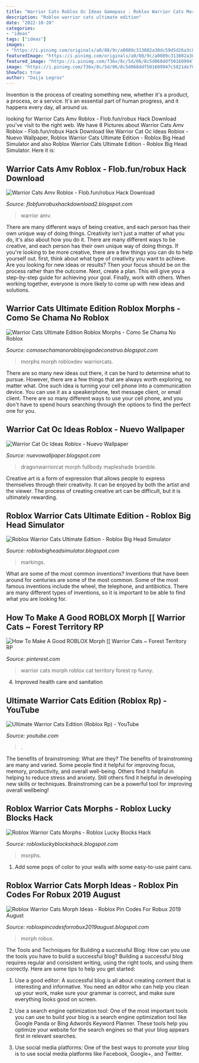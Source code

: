 ```yaml
---
title: "Warrior Cats Roblox Oc Ideas Gamepass : Roblox Warrior Cats Morph Ideas"
description: "Roblox warrior cats ultimate edition"
date: "2022-10-20"
categories:
- "ideas"
tags: ["ideas"]
images:
- "https://i.pinimg.com/originals/a0/08/9c/a0089c313082a38dc59d5d26a3c8794e.png"
featuredImage: "https://i.pinimg.com/originals/a0/08/9c/a0089c313082a38dc59d5d26a3c8794e.png"
featured_image: "https://i.pinimg.com/736x/8c/5d/06/8c5d068ddf501609947c5821de702cf5.jpg"
image: "https://i.pinimg.com/736x/8c/5d/06/8c5d068ddf501609947c5821de702cf5.jpg"
ShowToc: true
author: "Daija Legros"
---
```



Invention is the process of creating something new, whether it's a product, a process, or a service. It's an essential part of human progress, and it happens every day, all around us.

	

		
looking for Warrior Cats Amv Roblox - Flob.fun/robux Hack Download you've visit to the right web. We have 8 Pictures about Warrior Cats Amv Roblox - Flob.fun/robux Hack Download like Warrior Cat Oc Ideas Roblox - Nuevo Wallpaper, Roblox Warrior Cats Ultimate Edition - Roblox Big Head Simulator and also Roblox Warrior Cats Ultimate Edition - Roblox Big Head Simulator. Here it is:
		
    
## Warrior Cats Amv Roblox - Flob.fun/robux Hack Download

<img loading=lazy src="https://i.ytimg.com/vi/DK3cGUULoXI/hqdefault.jpg" onerror="this.onerror=null;this.src='https://tse3.mm.bing.net/th?id=OIP.kD5QbzlJvDsGwaOOzj80MgHaFj&amp;pid=15.1';" alt="Warrior Cats Amv Roblox - Flob.fun/robux Hack Download">

_Source: flobfunrobuxhackdownload2.blogspot.com_

>warrior amv. 

	

There are many different ways of being creative, and each person has their own unique way of doing things.
Creativity isn't just a matter of what you do, it's also about how you do it. There are many different ways to be creative, and each person has their own unique way of doing things. If you're looking to be more creative, there are a few things you can do to help yourself out. first, think about what type of creativity you want to achieve. Are you looking for new ideas or results? Then your focus should be on the process rather than the outcome. Next, create a plan. This will give you a step-by-step guide for achieving your goal. Finally, work with others. When working together, everyone is more likely to come up with new ideas and solutions.

    
## Warrior Cats Ultimate Edition Roblox Morphs - Como Se Chama No Roblox

<img loading=lazy src="https://i.ytimg.com/vi/uisD4HfBORs/hqdefault.jpg" onerror="this.onerror=null;this.src='https://tse1.mm.bing.net/th?id=OIP.AE0qGHXUCBLJBbjgs-e4uQHaFj&amp;pid=15.1';" alt="Warrior Cats Ultimate Edition Roblox Morphs - Como Se Chama No Roblox">

_Source: comosechamanorobloxjogodeconstruo.blogspot.com_

>morphs morph robloxdev warriorcats. 

	

There are so many new ideas out there, it can be hard to determine what to pursue. However, there are a few things that are always worth exploring, no matter what. One such idea is turning your cell phone into a communication device. You can use it as a speakerphone, text message client, or email client. There are so many different ways to use your cell phone, and you don't have to spend hours searching through the options to find the perfect one for you.

    
## Warrior Cat Oc Ideas Roblox - Nuevo Wallpaper

<img loading=lazy src="https://i.pinimg.com/originals/a0/08/9c/a0089c313082a38dc59d5d26a3c8794e.png" onerror="this.onerror=null;this.src='https://tse1.mm.bing.net/th?id=OIP.XBx_fJH63lXWETAHfoGElAHaGL&amp;pid=15.1';" alt="Warrior Cat Oc Ideas Roblox - Nuevo Wallpaper">

_Source: nuevowallpaper.blogspot.com_

>dragonwarriorcat morph fullbody mapleshade bramble. 

	

Creative art is a form of expression that allows people to express themselves through their creativity. It can be enjoyed by both the artist and the viewer. The process of creating creative art can be difficult, but it is ultimately rewarding.

    
## Roblox Warrior Cats Ultimate Edition - Roblox Big Head Simulator

<img loading=lazy src="https://pbs.twimg.com/media/EyUrjonVgAAYj4O.jpg" onerror="this.onerror=null;this.src='https://tse4.mm.bing.net/th?id=OIP.cvRIo8iItHseo7ZgyHXbwwHaEa&amp;pid=15.1';" alt="Roblox Warrior Cats Ultimate Edition - Roblox Big Head Simulator">

_Source: robloxbigheadsimulator.blogspot.com_

>markings. 

	

What are some of the most common inventions?
Inventions that have been around for centuries are some of the most common. Some of the most famous inventions include the wheel, the telephone, and antibiotics. There are many different types of inventions, so it is important to be able to find what you are looking for.

    
## How To Make A Good ROBLOX Morph [[ Warrior Cats ~ Forest Territory RP

<img loading=lazy src="https://i.pinimg.com/736x/8c/5d/06/8c5d068ddf501609947c5821de702cf5.jpg" onerror="this.onerror=null;this.src='https://tse2.mm.bing.net/th?id=OIP.TY9VhpbI7BHIcGR88UsYqwHaEK&amp;pid=15.1';" alt="How To Make A Good ROBLOX Morph [[ Warrior Cats ~ Forest Territory RP">

_Source: pinterest.com_

>warrior cats morph roblox cat territory forest rp funny. 

	

4. Improved health care and sanitation 

    
## Ultimate Warrior Cats Edition (Roblox Rp) - YouTube

<img loading=lazy src="https://i.ytimg.com/vi/wZv7vryc06M/maxresdefault.jpg" onerror="this.onerror=null;this.src='https://tse4.mm.bing.net/th?id=OIP.8JkIq9ZT7Hm9-jUSxAOELwHaEK&amp;pid=15.1';" alt="Ultimate Warrior Cats Edition (Roblox Rp) - YouTube">

_Source: youtube.com_

>. 

	

The benefits of brainstroming: What are they?
The benefits of brainstroming are many and varied. Some people find it helpful for improving focus, memory, productivity, and overall well-being. Others find it helpful in helping to reduce stress and anxiety. Still others find it helpful in developing new skills or techniques. Brainstroming can be a powerful tool for improving overall wellbeing!

    
## Roblox Warrior Cats Morphs - Roblox Lucky Blocks Hack

<img loading=lazy src="https://lh3.googleusercontent.com/proxy/TDcINYvIS70StT911glNL4nAq7NV9l7hNw4kOsThP6JjRuDUYp9DQ53HLpY8F5mLmi0o8JrBoPWzak50T3RrHLQSWw=w1200-h630-p-k-no-nu" onerror="this.onerror=null;this.src='https://tse2.mm.bing.net/th?id=OIP.i2qsMFw1uL25_Av4CE_MZgHaGu&amp;pid=15.1';" alt="Roblox Warrior Cats Morphs - Roblox Lucky Blocks Hack">

_Source: robloxluckyblockshack.blogspot.com_

>morphs. 

	

1. Add some pops of color to your walls with some easy-to-use paint cans.

    
## Roblox Warrior Cats Morph Ideas - Roblox Pin Codes For Robux 2019 August

<img loading=lazy src="https://ytimg.googleusercontent.com/vi/REu5lB78T0E/mqdefault.jpg" onerror="this.onerror=null;this.src='https://tse4.mm.bing.net/th?id=OIP.IJ16DxOb4rZ-fB_zgXLLsQAAAA&amp;pid=15.1';" alt="Roblox Warrior Cats Morph Ideas - Roblox Pin Codes For Robux 2019 August">

_Source: robloxpincodesforrobux2019august.blogspot.com_

>morph robux. 

	

The Tools and Techniques for Building a successful Blog: How can you use the tools you have to build a successful blog?
Building a successful blog requires regular and consistent writing, using the right tools, and using them correctly. Here are some tips to help you get started:
1. Use a good editor: A successful blog is all about creating content that is interesting and informative. You need an editor who can help you clean up your work, make sure your grammar is correct, and make sure everything looks good on screen.

2. Use a search engine optimization tool: One of the most important tools you can use to build your blog is a search engine optimization tool like Google Panda or Bing Adwords Keyword Planner. These tools help you optimize your website for the search engines so that your blog appears first in relevant searches.

3. Use social media platforms: One of the best ways to promote your blog is to use social media platforms like Facebook, Google+, and Twitter.

